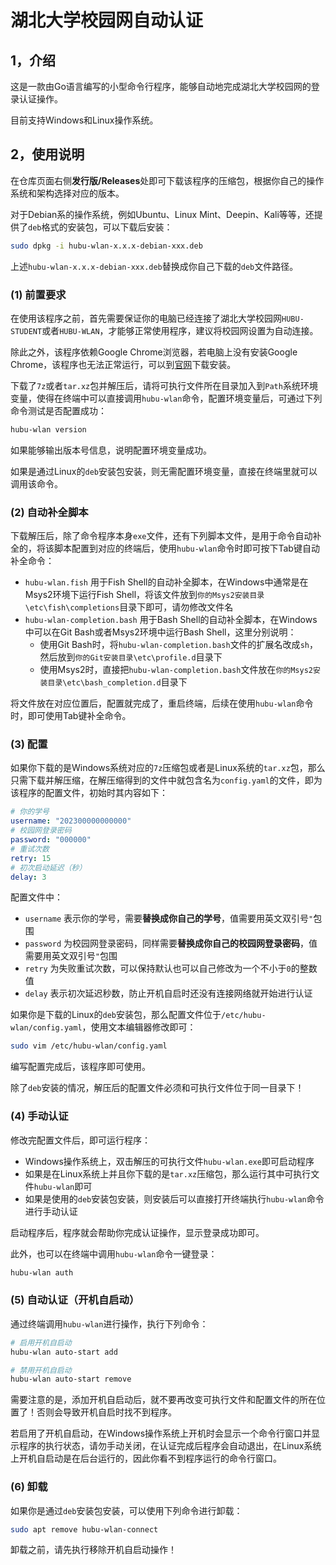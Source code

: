 # 湖北大学校园网自动认证

## 1，介绍

这是一款由Go语言编写的小型命令行程序，能够自动地完成湖北大学校园网的登录认证操作。

目前支持Windows和Linux操作系统。

## 2，使用说明

在仓库页面右侧**发行版/Releases**处即可下载该程序的压缩包，根据你自己的操作系统和架构选择对应的版本。

对于Debian系的操作系统，例如Ubuntu、Linux Mint、Deepin、Kali等等，还提供了`deb`格式的安装包，可以下载后安装：

```bash
sudo dpkg -i hubu-wlan-x.x.x-debian-xxx.deb
```

上述`hubu-wlan-x.x.x-debian-xxx.deb`替换成你自己下载的`deb`文件路径。

### (1) 前置要求

在使用该程序之前，首先需要保证你的电脑已经连接了湖北大学校园网`HUBU-STUDENT`或者`HUBU-WLAN`，才能够正常使用程序，建议将校园网设置为自动连接。

除此之外，该程序依赖Google Chrome浏览器，若电脑上没有安装Google Chrome，该程序也无法正常运行，可以到[官网](https://google.cn/chrome/)下载安装。

下载了`7z`或者`tar.xz`包并解压后，请将可执行文件所在目录加入到`Path`系统环境变量，使得在终端中可以直接调用`hubu-wlan`命令，配置环境变量后，可通过下列命令测试是否配置成功：

```bash
hubu-wlan version
```

如果能够输出版本号信息，说明配置环境变量成功。

如果是通过Linux的`deb`安装包安装，则无需配置环境变量，直接在终端里就可以调用该命令。

### (2) 自动补全脚本

下载解压后，除了命令程序本身`exe`文件，还有下列脚本文件，是用于命令自动补全的，将该脚本配置到对应的终端后，使用`hubu-wlan`命令时即可按下Tab键自动补全命令：

- `hubu-wlan.fish` 用于Fish Shell的自动补全脚本，在Windows中通常是在Msys2环境下运行Fish Shell，将该文件放到`你的Msys2安装目录\etc\fish\completions`目录下即可，请勿修改文件名
- `hubu-wlan-completion.bash` 用于Bash Shell的自动补全脚本，在Windows中可以在Git Bash或者Msys2环境中运行Bash Shell，这里分别说明：
	- 使用Git Bash时，将`hubu-wlan-completion.bash`文件的扩展名改成`sh`，然后放到`你的Git安装目录\etc\profile.d`目录下
	- 使用Msys2时，直接把`hubu-wlan-completion.bash`文件放在`你的Msys2安装目录\etc\bash_completion.d`目录下

将文件放在对应位置后，配置就完成了，重启终端，后续在使用`hubu-wlan`命令时，即可使用Tab键补全命令。

### (3) 配置

如果你下载的是Windows系统对应的`7z`压缩包或者是Linux系统的`tar.xz`包，那么只需下载并解压缩，在解压缩得到的文件中就包含名为`config.yaml`的文件，即为该程序的配置文件，初始时其内容如下：

```yaml
# 你的学号
username: "202300000000000"
# 校园网登录密码
password: "000000"
# 重试次数
retry: 15
# 初次启动延迟（秒）
delay: 3
```

配置文件中：

- `username` 表示你的学号，需要**替换成你自己的学号**，值需要用英文双引号`"`包围
- `password` 为校园网登录密码，同样需要**替换成你自己的校园网登录密码**，值需要用英文双引号`"`包围
- `retry` 为失败重试次数，可以保持默认也可以自己修改为一个不小于`0`的整数值
- `delay` 表示初次延迟秒数，防止开机自启时还没有连接网络就开始进行认证

如果你是下载的Linux的`deb`安装包，那么配置文件位于`/etc/hubu-wlan/config.yaml`，使用文本编辑器修改即可：

```bash
sudo vim /etc/hubu-wlan/config.yaml
```

编写配置完成后，该程序即可使用。

除了`deb`安装的情况，解压后的配置文件必须和可执行文件位于同一目录下！

### (4) 手动认证

修改完配置文件后，即可运行程序：

- Windows操作系统上，双击解压的可执行文件`hubu-wlan.exe`即可启动程序
- 如果是在Linux系统上并且你下载的是`tar.xz`压缩包，那么运行其中可执行文件`hubu-wlan`即可
- 如果是使用的`deb`安装包安装，则安装后可以直接打开终端执行`hubu-wlan`命令进行手动认证

启动程序后，程序就会帮助你完成认证操作，显示登录成功即可。

此外，也可以在终端中调用`hubu-wlan`命令一键登录：

```bash
hubu-wlan auth
```

### (5) 自动认证（开机自启动）

通过终端调用`hubu-wlan`进行操作，执行下列命令：

```bash
# 启用开机自启动
hubu-wlan auto-start add

# 禁用开机自启动
hubu-wlan auto-start remove
```

需要注意的是，添加开机自启动后，就不要再改变可执行文件和配置文件的所在位置了！否则会导致开机自启时找不到程序。

若启用了开机自启动，在Windows操作系统上开机时会显示一个命令行窗口并显示程序的执行状态，请勿手动关闭，在认证完成后程序会自动退出，在Linux系统上开机自启动是在后台运行的，因此你看不到程序运行的命令行窗口。

### (6) 卸载

如果你是通过`deb`安装包安装，可以使用下列命令进行卸载：

```bash
sudo apt remove hubu-wlan-connect
```

卸载之前，请先执行移除开机自启动操作！